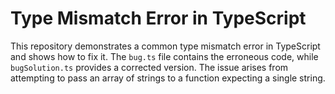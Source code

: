# Type Mismatch Error in TypeScript

This repository demonstrates a common type mismatch error in TypeScript and shows how to fix it. The `bug.ts` file contains the erroneous code, while `bugSolution.ts` provides a corrected version.  The issue arises from attempting to pass an array of strings to a function expecting a single string.
